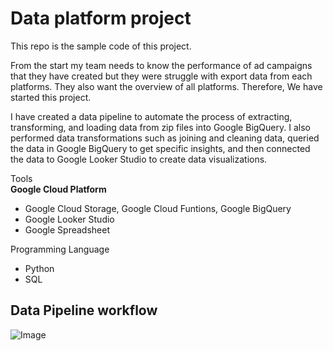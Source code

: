 # Data platform project

This repo is the sample code of this project.

From the start my team needs to know the performance of ad campaigns that they have created but they were struggle with export data from each platforms. They also want the overview of all platforms. Therefore, We have started this project.

I have created a data pipeline to automate the process of extracting, transforming, and loading data from zip files into Google BigQuery. I also performed data transformations such as joining and cleaning data, queried the data in Google BigQuery to get specific insights, and then connected the data to Google Looker Studio to create data visualizations.

Tools \
**Google Cloud Platform**
- Google Cloud Storage, Google Cloud Funtions, Google BigQuery
- Google Looker Studio
- Google Spreadsheet

Programming Language
- Python
- SQL

## Data Pipeline workflow
![Image](https://drive.google.com/uc?id=1BMrdDpgJBZR_bW0XtcGzisfp1tWOVT_i)
